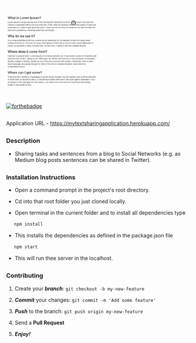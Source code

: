
![alt tag](https://github.com/divyanshu-rawat/Tweet-Selected-Text/blob/master/public/snapshot/tweet.gif)

[![forthebadge](https://forthebadge.com/images/badges/made-with-javascript.svg)](https://forthebadge.com)

##

Application URL - https://mytextsharingapplication.herokuapp.com/

##

### Description 

* Sharing tasks and sentences from a blog to Social Networks (e.g. as Medium blog posts sentences can be shared in Twitter).

##

### Installation Instructions

* Open a command prompt in the project's root directory.

* Cd into that root folder you just cloned locally.

* Open terminal in the current folder and to install all dependencies type 

```javascript
   npm install 
```

* This installs the dependencies as defined in the package.json file

```javascript
   npm start 
```

* This will run thee server in the localhost.

##


### Contributing

1. Create your **_branch_**: `git checkout -b my-new-feature`

2. **_Commit_** your changes: `git commit -m 'Add some feature'`

3. **_Push_** to the branch: `git push origin my-new-feature`

4. Send a **Pull Request**

5. **_Enjoy!_**

##



